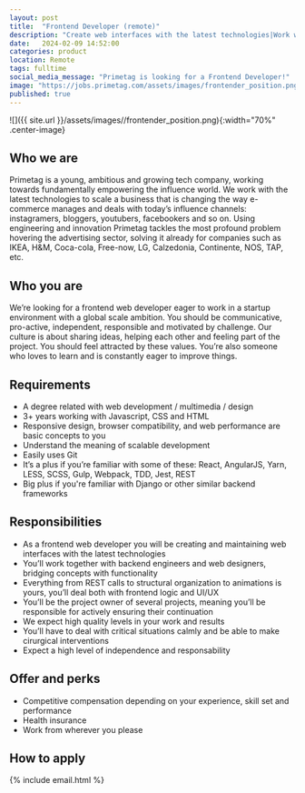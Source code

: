 ```yaml
---
layout: post
title:  "Frontend Developer (remote)"
description: "Create web interfaces with the latest technologies|Work with backend engineers and web designers, bridging concepts with functionality|From structural organization to animations, UI and UX|React, Yarn, LESS, Gulp, Grunt, Python"
date:   2024-02-09 14:52:00
categories: product
location: Remote
tags: fulltime
social_media_message: "Primetag is looking for a Frontend Developer!"
image: "https://jobs.primetag.com/assets/images/frontender_position.png"
published: true
---
```


![]({{ site.url }}/assets/images//frontender_position.png){:width="70%" .center-image}

## **Who we are** ##

Primetag is a young, ambitious and growing tech company, working towards fundamentally empowering the influence world. We work with the latest technologies to scale a business that is changing the way e-commerce manages and deals with today’s influence channels: instagramers, bloggers, youtubers, facebookers and so on. Using engineering and innovation Primetag tackles the most profound problem hovering the advertising sector, solving it already for companies such as IKEA, H&M, Coca-cola, Free-now, LG, Calzedonia, Continente, NOS, TAP, etc.

## **Who you are**

We’re looking for a frontend web developer eager to work in a startup environment with a global scale ambition. You should be communicative, pro-active, independent, responsible and motivated by challenge. Our culture is about sharing ideas, helping each other and feeling part of the project. You should feel attracted by these values. You’re also someone who loves to learn and is constantly eager to improve things.

## **Requirements** ##

* A degree related with web development / multimedia / design
* 3+ years working with Javascript, CSS and HTML
* Responsive design, browser compatibility, and web performance are basic concepts to you
* Understand the meaning of scalable development
* Easily uses Git
* It’s a plus if you’re familiar with some of these: React, AngularJS, Yarn, LESS, SCSS, Gulp, Webpack, TDD, Jest, REST
* Big plus if you're familiar with Django or other similar backend frameworks

## **Responsibilities** ##

* As a frontend web developer you will be creating and maintaining web interfaces with the latest technologies
* You’ll work together with backend engineers and web designers, bridging concepts with functionality
* Everything from REST calls to structural organization to animations is yours, you’ll deal both with frontend logic and UI/UX
* You’ll be the project owner of several projects, meaning you’ll be responsible for actively ensuring their continuation
* We expect high quality levels in your work and results
* You’ll have to deal with critical situations calmly and be able to make cirurgical interventions
* Expect a high level of independence and responsability

## **Offer and perks** ##

* Competitive compensation depending on your experience, skill set and performance
* Health insurance
* Work from wherever you please

## **How to apply** ##

{% include email.html %} 

